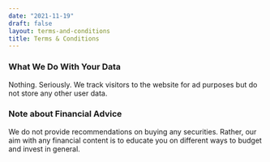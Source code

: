 ```yaml
---
date: "2021-11-19"
draft: false
layout: terms-and-conditions
title: Terms & Conditions
---
```



### What We Do With Your Data
Nothing. Seriously. We track visitors to the website for ad purposes but do not store any other user data.

### Note about Financial Advice
We do not provide recommendations on buying any securities. Rather, our aim with any financial content is to educate you on different ways to budget and invest in general.


